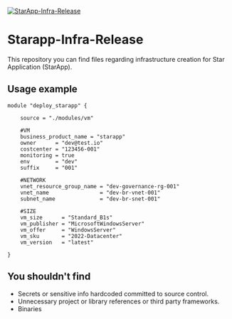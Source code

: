 [![StarApp-Infra-Release](https://github.com/diegodocs/starapp-infra-release/actions/workflows/terraform-starapp-release.yml/badge.svg)](https://github.com/diegodocs/starapp-infra-release/actions/workflows/terraform-starapp-release.yml)

# Starapp-Infra-Release

This repository you can find files regarding infrastructure creation for Star Application (StarApp).

## Usage example

```hcl
module "deploy_starapp" {
    
    source = "./modules/vm"
    
    #VM        
    business_product_name = "starapp"
    owner      = "dev@test.io"
    costcenter = "123456-001"
    monitoring = true
    env        = "dev"
    suffix     = "001"

    #NETWORK
    vnet_resource_group_name = "dev-governance-rg-001"
    vnet_name                = "dev-br-vnet-001"
    subnet_name              = "dev-br-snet-001"

    #SIZE                       
    vm_size      = "Standard_B1s"
    vm_publisher = "MicrosoftWindowsServer"
    vm_offer     = "WindowsServer"
    vm_sku       = "2022-Datacenter"
    vm_version   = "latest"  
          
}
```

## You shouldn't find

- Secrets or sensitive info hardcoded committed to source control.
- Unnecessary project or library references or third party frameworks.
- Binaries
